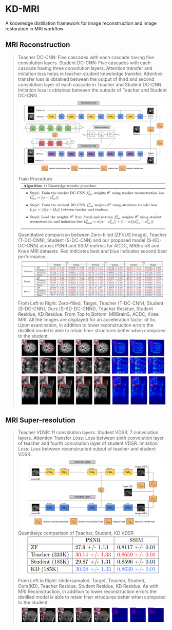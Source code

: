 # KD-MRI
A knowledge distillation framework for image reconstruction and image restoration in MRI workflow
## MRI Reconstruction
>Teacher DC-CNN: Five cascades with each cascade having five convolution layers. Student DC-CNN: Five cascades with each cascade having three convolution layers. Attention transfer and imitation loss helps in teacher-student knowledge transfer. Attention transfer loss is obtained between the output of third and second convolution layer of each cascade in Teacher and Student DC-CNN. Imitation loss is obtained between the outputs of Teacher and Student DC-CNN.
![dc_cnn_kd](imgs/dc_cnn_kd.png)
>Train Procedure
![kd_train](imgs/kd_train.png)
>Quantitative comparison between Zero-filled (ZF)(US Image), Teacher (T-DC-CNN), Student (S-DC-CNN) and our proposed model (S-KD-DC-CNN) across PSNR and SSIM metrics for ACDC, MRBrainS and Knee MRI datasets. Red indicates best and blue indicates second best performance.
![dc_cnn_kd_table](imgs/dc_cnn_kd_table.png)
>From Left to Right: Zero-filled, Target, Teacher (T-DC-CNN), Student (S-DC-CNN), Ours (S-KD-DC-CNN)), Teacher Residue, Student Residue, KD Residue. From Top to Bottom: MRBrainS, ACDC, Knee MRI. All the images are displayed for an acceleration factor of 5x. Upon examination, in addition to lower reconstruction errors the distilled model is able to retain finer structures better when compared to the student.
![dc_cnn_kd_result](imgs/dc_cnn_kd_results.png)
## MRI Super-resolution
>Teacher VDSR: 11 convolution layers. Student VDSR: 7 convolution layers. Attention Transfer Loss: Loss between sixth convolution layer of teacher and fourth convolution layer of student VDSR. Imitation Loss: Loss between reconstructed output of teacher and student VDSR.
![vdsr_kd](imgs/vdsr_kd.png)
>Quantitaive comparison of Teacher, Student, KD VDSR
![vdsr_table](imgs/vdsr_table.png)
>From Left to Right: Undersampled, Target, Teacher, Student, Ours(KD), Teacher Residue, Student Residue, KD Residue. As with MRI Reconstruction, in addition to lower reconstruction errors the distilled model is able to retain finer structures better when compared to the student.
![vdsr_result](imgs/vdsr_result.png)